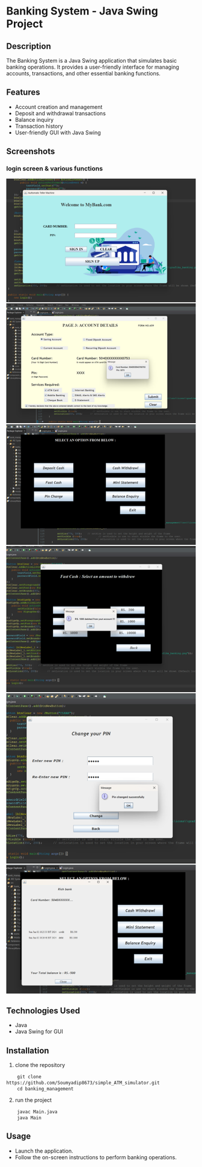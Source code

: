 # Banking System - Java Swing Project
## Description
The Banking System is a Java Swing application that simulates basic banking operations. It provides a user-friendly interface for managing accounts, transactions, and other essential banking functions.
## Features
  * Account creation and management
  * Deposit and withdrawal transactions
  * Balance inquiry
  * Transaction history
  * User-friendly GUI with Java Swing
## Screenshots
### login screen & various functions
![screenshot](https://github.com/Soumyadip8673/simple_ATM_simulator/blob/main/bank_management/bank%20management/b1.png)
![screenshot](https://github.com/Soumyadip8673/simple_ATM_simulator/blob/main/bank_management/bank%20management/b2.png)
![screenshot](https://github.com/Soumyadip8673/simple_ATM_simulator/blob/main/bank_management/bank%20management/b3.png)
![screenshot](https://github.com/Soumyadip8673/simple_ATM_simulator/blob/main/bank_management/bank%20management/b4.png)
![screenshot](https://github.com/Soumyadip8673/simple_ATM_simulator/blob/main/bank_management/bank%20management/b5.png)
![screenshot](https://github.com/Soumyadip8673/simple_ATM_simulator/blob/main/bank_management/bank%20management/b6.png)


## Technologies Used
 * Java
 * Java Swing for GUI
## Installation
 1. clone the repository
```
    git clone https://github.com/Soumyadip8673/simple_ATM_simulator.git
    cd banking_management
   ```
 2. run the project
```
    javac Main.java
    java Main
 ```
## Usage
   * Launch the application.
   * Follow the on-screen instructions to perform banking operations.



